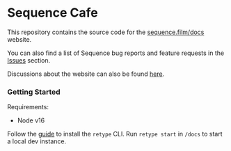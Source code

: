 # Sequence Cafe

This repository contains the source code for the [sequence.film/docs](https://sequence.film/docs) website.

You can also find a list of Sequence bug reports and feature requests in the [Issues](https://github.com/sequencefilm/docs-and-issues/issues) section.

Discussions about the website can also be found [here](https://github.com/sequencefilm/docs-and-issues/discussions).

### Getting Started

Requirements:
- Node v16

Follow the [guide](https://retype.com/) to install the `retype` CLI. Run `retype start` in `/docs` to start a local dev instance. 